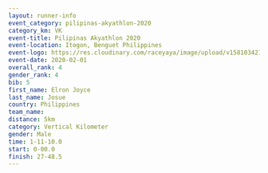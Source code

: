 ```yaml
--- 
layout: runner-info 
event_category: pilipinas-akyathlon-2020 
category_km: VK 
event-title: Pilipinas Akyathlon 2020 
event-location: Itogon, Benguet Philippines 
event-logo: https://res.cloudinary.com/raceyaya/image/upload/v1581034212/logo/ph-akyathlon_ldmu3f.png 
event-date: 2020-02-01 
overall_rank: 4
gender_rank: 4
bib: 5
first_name: Elron Joyce
last_name: Josue
country: Philippines
team_name: 
distance: 5km
category: Vertical Kilometer
gender: Male
time: 1-11-10.0
start: 0-00.0
finish: 27-48.5
--- 
```

